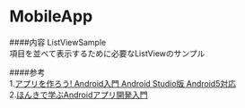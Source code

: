 # MobileApp

####内容
ListViewSample  
項目を並べて表示するために必要なListViewのサンプル

####参考  
1.[アプリを作ろう! Android入門 Android Studio版 Android5対応](http://www.amazon.co.jp/dp/482229644X/ref=pd_lpo_sbs_dp_ss_1?pf_rd_p=187205609&pf_rd_s=lpo-top-stripe&pf_rd_t=201&pf_rd_i=4822296342&pf_rd_m=AN1VRQENFRJN5&pf_rd_r=11KD3E8BPFD4N13MP2B6)  
2.[ほんきで学ぶAndroidアプリ開発入門](http://www.amazon.co.jp/%E3%81%BB%E3%82%93%E3%81%8D%E3%81%A7%E5%AD%A6%E3%81%B6Android%E3%82%A2%E3%83%97%E3%83%AA%E9%96%8B%E7%99%BA%E5%85%A5%E9%96%80-Android-Studio%E3%80%81Android-SDK-5%E5%AF%BE%E5%BF%9C/dp/4798141348/ref=sr_1_1?s=books&ie=UTF8&qid=1457579746&sr=1-1&keywords=%E3%81%BB%E3%82%93%E3%81%8D%E3%81%A7%E5%AD%A6%E3%81%B6android%E3%82%A2%E3%83%97%E3%83%AA%E9%96%8B%E7%99%BA%E5%85%A5%E9%96%80)

